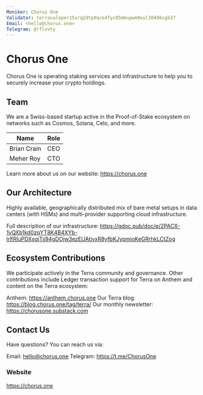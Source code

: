 ```yaml
---
Moniker: Chorus One
Validator: terravaloper15urq2dtp9qce4fyc85m6upwm9xul30496sgk37
Email: <hello@chorus.one>
Telegram: @rflxvty
---
```


# Chorus One

Chorus One is operating staking services and infrastructure to help you to securely increase your crypto holdings.

## Team

We are a Swiss-based startup active in the Proof-of-Stake ecosystem on networks such as Cosmos, Solana, Celo, and more. 

| Name         | Role 
| ------------ | --------------- |
| Brian	Crain  | CEO             |
| Meher Roy    | CTO             |

Learn more about us on our website: https://chorus.one

## Our Architecture

Highly available, geographically distributed mix of bare metal setups in data centers (with HSMs) and multi-provider supporting cloud infrastructure. 

Full description of our infrastructure: <https://gdoc.pub/doc/e/2PACX-1vQXb1kd0zqYT8K4B4XYb-lrlfRIuPDXsgiTjj94gDOjw3ezEUAtjvxR8yfbKJypmioKeGRrhkLCtZog>

## Ecosystem Contributions

We participate actively in the Terra community and governance. Other contributions include Ledger transaction support for Terra on Anthem and content on the Terra ecosystem:

Anthem: https://anthem.chorus.one
Our Terra blog: https://blog.chorus.one/tag/terra/
Our monthly newsletter: https://chorusone.substack.com

## Contact Us

Have questions? You can reach us via:

Email: <hello@chorus.one>
Telegram: <https://t.me/ChorusOne>

### Website

https://chorus.one
